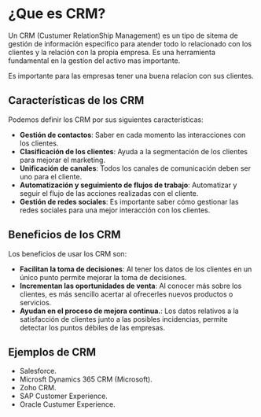 # ¿Que es CRM?
Un CRM (Custumer RelationShip Management) es un tipo de sitema de gestión de información especifico para atender todo lo relacionado con los clientes y la relación con la propia empresa.
Es una herramienta fundamental en la gestíon del activo mas importante.

Es importante para las empresas tener una buena relacíon con sus clientes.

## Características de los CRM
Podemos definir los CRM  por sus siguientes características:

* **Gestión de contactos**: Saber en cada momento las interacciones con los clientes.
* **Clasificación de los clientes**: Ayuda a la segmentación de los clientes para mejorar el marketing.
* **Unificación de canales**: Todos los canales de comunicación deben ser uno para el cliente.
* **Automatización y seguimiento de flujos de trabajo**: Automatizar y seguir el flujo de las acciones realizadas con el cliente.
* **Gestión de redes sociales**: Es importante saber cómo gestionar las redes sociales para una mejor interacción con los clientes.

## Beneficios de los CRM
Los beneficios de usar los CRM son:

* **Facilitan la toma de decisiones**: Al tener los datos de los clientes en un único punto permite mejorar la toma de decisiones. 
* **Incrementan las oportunidades de venta**: Al conocer más sobre los clientes, es más sencillo acertar al ofrecerles nuevos productos o servicios.
* **Ayudan en el proceso de mejora continua.**: Los datos relativos a la satisfacción de clientes junto a las posibles incidencias, permite detectar los puntos débiles de las empresas.

## Ejemplos de CRM
* Salesforce.
* Microsft Dynamics 365 CRM (Microsoft).
* Zoho CRM.
* SAP Customer Experience.
* Oracle Custumer Experience.